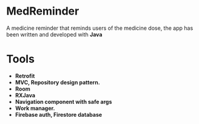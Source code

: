 # MedReminder

A medicine reminder that reminds users of the medicine dose, the app has been written and developed with **Java**


# Tools

- **Retrofit**
- **MVC, Repository design pattern.**
- **Room**
- **RXJava**
- **Navigation component with safe args**
- **Work manager.**
-  **Firebase auth, Firestore database**
